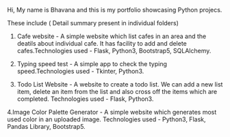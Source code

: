 Hi, My name is Bhavana and this is my portfolio showcasing Python projecs.

These include ( Detail summary present in individual folders)

1. Cafe website - A simple website which list cafes in an area and the deatils about individual cafe. It has facility to add and delete cafes.Technologies used - Flask, Python3, Bootstrap5, SQLAlchemy.

2. Typing speed test - A simple app to check the typing speed.Technologies used - Tkinter, Python3.

3. Todo List Website - A website to create a todo list. We can add a new list item, delete an item from the list and also cross off the items which are completed. Technologies used - Flask, Python3.

4.Image Color Palette Generator - A simple website which generates most used color in an uploaded image. Technologies used - Python3, Flask, 
Pandas Library, Bootstrap5.
